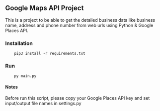 ## Google Maps API Project

This is a project to be able to get the detailed business data like business name, address and phone number 
from web urls using Python & Google Places API.

### Installation

```command
    pip3 install -r requirements.txt
```

### Run
```commandline
    py main.py
```

#### Notes
Before run this script, please copy your Google Places API key and set input/output file names in settings.py
